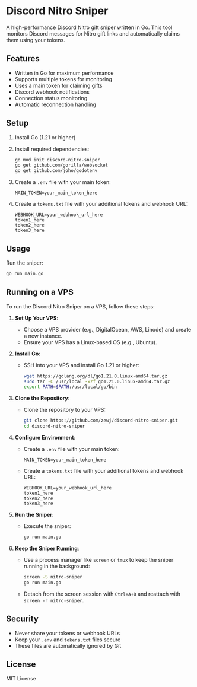 # Discord Nitro Sniper

A high-performance Discord Nitro gift sniper written in Go. This tool monitors Discord messages for Nitro gift links and automatically claims them using your tokens.

## Features

- Written in Go for maximum performance
- Supports multiple tokens for monitoring
- Uses a main token for claiming gifts
- Discord webhook notifications
- Connection status monitoring
- Automatic reconnection handling

## Setup

1. Install Go (1.21 or higher)
2. Install required dependencies:
   ```bash
   go mod init discord-nitro-sniper
   go get github.com/gorilla/websocket
   go get github.com/joho/godotenv
   ```

3. Create a `.env` file with your main token:
   ```
   MAIN_TOKEN=your_main_token_here
   ```

4. Create a `tokens.txt` file with your additional tokens and webhook URL:
   ```
   WEBHOOK_URL=your_webhook_url_here
   token1_here
   token2_here
   token3_here
   ```

## Usage

Run the sniper:
```bash
go run main.go
```

## Running on a VPS

To run the Discord Nitro Sniper on a VPS, follow these steps:

1. **Set Up Your VPS**:
   - Choose a VPS provider (e.g., DigitalOcean, AWS, Linode) and create a new instance.
   - Ensure your VPS has a Linux-based OS (e.g., Ubuntu).

2. **Install Go**:
   - SSH into your VPS and install Go 1.21 or higher:
     ```bash
     wget https://golang.org/dl/go1.21.0.linux-amd64.tar.gz
     sudo tar -C /usr/local -xzf go1.21.0.linux-amd64.tar.gz
     export PATH=$PATH:/usr/local/go/bin
     ```

3. **Clone the Repository**:
   - Clone the repository to your VPS:
     ```bash
     git clone https://github.com/zewj/discord-nitro-sniper.git
     cd discord-nitro-sniper
     ```

4. **Configure Environment**:
   - Create a `.env` file with your main token:
     ```
     MAIN_TOKEN=your_main_token_here
     ```
   - Create a `tokens.txt` file with your additional tokens and webhook URL:
     ```
     WEBHOOK_URL=your_webhook_url_here
     token1_here
     token2_here
     token3_here
     ```

5. **Run the Sniper**:
   - Execute the sniper:
     ```bash
     go run main.go
     ```

6. **Keep the Sniper Running**:
   - Use a process manager like `screen` or `tmux` to keep the sniper running in the background:
     ```bash
     screen -S nitro-sniper
     go run main.go
     ```
   - Detach from the screen session with `Ctrl+A+D` and reattach with `screen -r nitro-sniper`.

## Security

- Never share your tokens or webhook URLs
- Keep your `.env` and `tokens.txt` files secure
- These files are automatically ignored by Git

## License

MIT License 